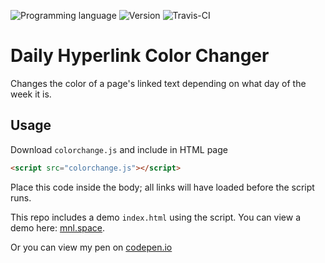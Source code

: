 <!-- using shields.io for status buttons -->
![Programming language](https://img.shields.io/badge/Language-Typescript-blue.svg)
![Version](https://img.shields.io/badge/Version-1.1.9-yellow.svg)
![Travis-CI](https://travis-ci.com/ManuelVargas1251/Daily-Hyperlink-Color-Changer.svg?branch=enhancement%2Fts)
# Daily Hyperlink Color Changer
Changes the color of a page's linked text depending on what day of the week it is.

## Usage
Download `colorchange.js` and include in HTML page
```html
<script src="colorchange.js"></script>
```
Place this code inside the body; all links will have loaded before the script runs.

This repo includes a demo `index.html` using the script. You can view a demo here: [mnl.space](http://mnl.space/Daily-Hyperlink-Color-Changer/). 

Or you can view my pen on [codepen.io](http://codepen.io/manuelvargas1251/pen/JGmZOL)
